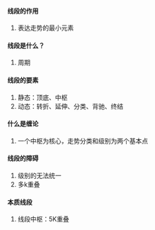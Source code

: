 #### 线段的作用
1. 表达走势的最小元素
#### 线段是什么？
1. 周期
#### 线段的要素
1. 静态：顶底、中枢
2. 动态：转折、延伸、分类、背驰、终结
#### 什么是缠论
1. 一个中枢为核心，走势分类和级别为两个基本点
#### 线段的障碍
1. 级别的无法统一
2. 多k重叠 
#### 本质线段
1. 线段中枢：5K重叠 